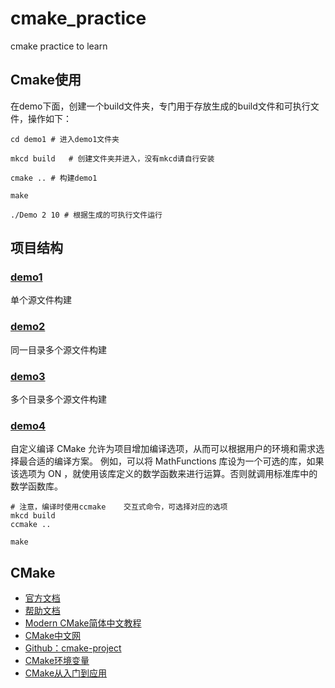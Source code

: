 # cmake_practice
cmake practice to learn

## Cmake使用
在demo下面，创建一个build文件夹，专门用于存放生成的build文件和可执行文件，操作如下：
```shell
cd demo1 # 进入demo1文件夹

mkcd build   # 创建文件夹并进入，没有mkcd请自行安装

cmake .. # 构建demo1

make

./Demo 2 10 # 根据生成的可执行文件运行
```

## 项目结构
### [demo1](./demo1)
单个源文件构建
### [demo2](./demo2)
同一目录多个源文件构建
### [demo3](./demo3)
多个目录多个源文件构建
### [demo4](./demo4)
自定义编译
CMake 允许为项目增加编译选项，从而可以根据用户的环境和需求选择最合适的编译方案。
例如，可以将 MathFunctions 库设为一个可选的库，如果该选项为 ON ，就使用该库定义的数学函数来进行运算。否则就调用标准库中的数学函数库。
```shell
# 注意，编译时使用ccmake    交互式命令，可选择对应的选项
mkcd build
ccmake ..

make
```

## CMake
- [官方文档](https://cmake.org/documentation/)
- [帮助文档](https://cmake.org/cmake/help/latest/)
- [Modern CMake简体中文教程](https://modern-cmake-cn.github.io/Modern-CMake-zh_CN/)
- [CMake中文网](http://www.cmake.org.cn/)
- [Github：cmake-project](https://github.com/myhhub/cmake-project?tab=readme-ov-file)
- [CMake环境变量](https://www.cnblogs.com/xianghang123/p/3556425.html)
- [CMake从入门到应用](https://aiden-dong.github.io/2019/07/20/CMake%E6%95%99%E7%A8%8B%E4%B9%8BCMake%E4%BB%8E%E5%85%A5%E9%97%A8%E5%88%B0%E5%BA%94%E7%94%A8/)